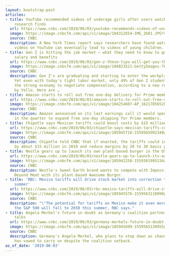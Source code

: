 ```yaml
---
layout: bootstrap-post
articles:
- title: YouTube recommended videos of underage girls after users watched erotic videos,
    research finds
  url: https://www.cnbc.com/2019/06/03/youtube-recommends-videos-of-underage-girls.html
  image: https://image.cnbcfm.com/api/v1/image/104312654-IMG_2681.JPG?v=1540231652
  source: CNBC
  description: A New York Times report says researchers have found watching erotic
    videos on YouTube can eventually lead to videos of young children.
- title: Gen Z is hitting the job market — what they need to know to get the best
    salary and benefits
  url: https://www.cnbc.com/2019/06/03/gen-z-these-tips-will-get-you-the-highest-salary-at-your-first-job.html
  image: https://image.cnbcfm.com/api/v1/image/104823521-GettyImages-705003595.jpg?v=1532563732
  source: CNBC
  description: Gen Z's are graduating and starting to enter the workplace this summer.
    Yet even with today's tight labor market, only 49% of Gen Z students plan to leverage
    the strong economy to negotiate compensation, according to a new recruiting study
    by Yello. Here are …
- title: Amazon starts to roll out free one-day delivery for Prime members
  url: https://www.cnbc.com/2019/06/03/amazon-starts-to-roll-out-free-one-day-delivery-for-prime-members.html
  image: https://image.cnbcfm.com/api/v1/image/104254607-AP_16217856528001.jpg?v=1559565509
  source: CNBC
  description: Amazon announced on its last earnings call it would spend $800 million
    in the quarter to expand free one-day shipping for Prime members.
- title: Chipotle says Mexican tariffs could boost costs by $15 million this year
  url: https://www.cnbc.com/2019/06/03/chipotle-says-mexican-tariffs-could-boost-costs-by-15-million-in-2019.html
  image: https://image.cnbcfm.com/api/v1/image/105945718-1559565992348gettyimages-1005309348.jpeg?v=1559566009
  source: CNBC
  description: Chipotle told CNBC that if enacted, the tariffs could increase costs
    by about $15 million in 2019 and reduce margins by 20 to 30 basis points.
- title: Nestle gears up to launch its own plant-based burger in the US
  url: https://www.cnbc.com/2019/06/03/nestle-gears-up-to-launch-its-own-plant-based-burger-in-the-us.html
  image: https://image.cnbcfm.com/api/v1/image/105942258-1559301995234awesome-burger-x-cauliflower-mac.jpg?v=1559302059
  source: CNBC
  description: Nestle's Sweet Earth brand wants to compete with Impossible Foods and
    Beyond Meat with its plant-based Awesome Burger.
- title: 'RBC: Mexico tariffs will drive stock market into correction territory this
    summer'
  url: https://www.cnbc.com/2019/06/03/rbc-mexico-tariffs-will-drive-stock-market-into-correction-territory-this-summer.html
  image: https://image.cnbcfm.com/api/v1/image/105945576-1559563118990gettyimages-1147203742.jpeg?v=1559563149
  source: CNBC
  description: "\"The potential for tariffs on Mexico make it even more likely that
    the S&P 500 will fall to 2650 this summer, RBC says."
- title: Angela Merkel's future in doubt as Germany's coalition partners hold crisis
    talks
  url: https://www.cnbc.com/2019/06/03/germany-merkels-future-in-doubt-as-coalition-partners-hold-crisis-talks.html
  image: https://image.cnbcfm.com/api/v1/image/105945699-1559565130955gettyimages-1039171860.jpeg?v=1559565190
  source: CNBC
  description: Germany's Angela Merkel, who plans to step down as chancellor in 2021,
    has vowed to carry on despite the coalition setback.
as_of_date: '2019-06-03'
---
```


